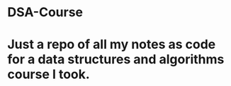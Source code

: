 # DSA-Course
# Just a repo of all my notes as code for a data structures and algorithms course I took.
